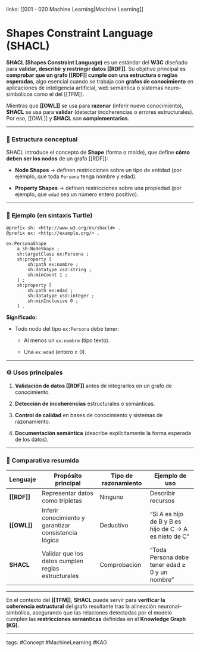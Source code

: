 links: [[001 - 020 Machine Learning|Machine Learning]]

# Shapes Constraint Language (SHACL)
**SHACL (Shapes Constraint Language)** es un estándar del **W3C** diseñado para **validar, describir y restringir datos [[RDF]]**. Su objetivo principal es **comprobar que un grafo [[RDF]] cumple con una estructura o reglas esperadas**, algo esencial cuando se trabaja con **grafos de conocimiento** en aplicaciones de inteligencia artificial, web semántica o sistemas neuro-simbólicos como el del [[TFM]].

Mientras que **[[OWL]]** se usa para **razonar** (inferir nuevo conocimiento), **SHACL** se usa para **validar** (detectar incoherencias o errores estructurales). Por eso, [[OWL]] y **SHACL** son **complementarios**.

---

### 🧩 Estructura conceptual

SHACL introduce el concepto de **Shape** (forma o molde), que define **cómo deben ser los nodos** de un grafo [[RDF]]:

- **Node Shapes** → definen restricciones sobre un tipo de entidad (por ejemplo, que toda `Persona` tenga nombre y edad).
    
- **Property Shapes** → definen restricciones sobre una propiedad (por ejemplo, que `edad` sea un número entero positivo).
    

---

### 🧱 Ejemplo (en sintaxis Turtle)

```
@prefix sh: <http://www.w3.org/ns/shacl#> .
@prefix ex: <http://example.org/> .

ex:PersonaShape
    a sh:NodeShape ;
    sh:targetClass ex:Persona ;
    sh:property [
        sh:path ex:nombre ;
        sh:datatype xsd:string ;
        sh:minCount 1 ;
    ] ;
    sh:property [
        sh:path ex:edad ;
        sh:datatype xsd:integer ;
        sh:minInclusive 0 ;
    ] .
```

**Significado:**

- Todo nodo del tipo `ex:Persona` debe tener:
    
    - Al menos un `ex:nombre` (tipo texto).
        
    - Una `ex:edad` (entero ≥ 0).
        

---

### ⚙️ Usos principales

1. **Validación de datos [[RDF]]** antes de integrarlos en un grafo de conocimiento.
    
2. **Detección de incoherencias** estructurales o semánticas.
    
3. **Control de calidad** en bases de conocimiento y sistemas de razonamiento.
    
4. **Documentación semántica** (describe explícitamente la forma esperada de los datos).
    

---

### 🧠 Comparativa resumida

| Lenguaje    | Propósito principal                                   | Tipo de razonamiento | Ejemplo de uso                                         |
| ----------- | ----------------------------------------------------- | -------------------- | ------------------------------------------------------ |
| **[[RDF]]** | Representar datos como tripletas                      | Ninguno              | Describir recursos                                     |
| **[[OWL]]** | Inferir conocimiento y garantizar consistencia lógica | Deductivo            | “Si A es hijo de B y B es hijo de C → A es nieto de C” |
| **SHACL**   | Validar que los datos cumplen reglas estructurales    | Comprobación         | “Toda Persona debe tener edad ≥ 0 y un nombre”         |

---

En el contexto del **[[TFM]]**, **SHACL** puede servir para **verificar la coherencia estructural** del grafo resultante tras la alineación neuronal–simbólica, asegurando que las relaciones detectadas por el modelo cumplen las **restricciones semánticas** definidas en el **Knowledge Graph (KG)**.

---
tags:
	#Concept  #MachineLearning #KAG  
